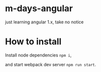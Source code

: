 # m-days-angular
just learning angular 1.x, take no notice

# How to install

Install node dependencies ``````npm i``````, 

and start webpack dev server ```npm run start```.